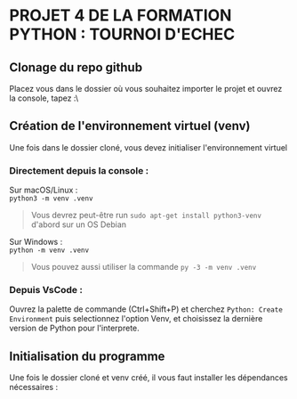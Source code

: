 # PROJET 4 DE LA FORMATION PYTHON : TOURNOI D'ECHEC

## Clonage du repo github

Placez vous dans le dossier où vous souhaitez importer le projet et ouvrez la console, tapez :\


## Création de l'environnement virtuel (venv)

Une fois dans le dossier cloné, vous devez initialiser l'environnement virtuel

### Directement depuis la console :

Sur macOS/Linux :\
`python3 -m venv .venv`
> Vous devrez peut-être run `sudo apt-get install python3-venv` d'abord sur un OS Debian

Sur Windows :\
`python -m venv .venv`
> Vous pouvez aussi utiliser la commande `py -3 -m venv .venv`

### Depuis VsCode :

Ouvrez la palette de commande (Ctrl+Shift+P) et cherchez `Python: Create Environment` puis selectionnez l'option Venv, et choisissez la dernière version de Python pour l'interprete.

## Initialisation du programme

Une fois le dossier cloné et venv créé, il vous faut installer les dépendances nécessaires :